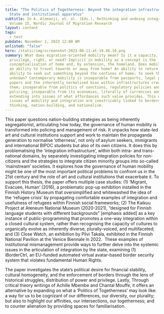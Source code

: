 ```yaml
---
title: "The Politics of Togetherness: Beyond the integration infrastructure of
  State and institutional apparatus"
subtitle: In A. Alemanji, et. al. (Eds.), Rethinking and undoing integration.
  Volume 15, Nordic Journal of Migration Research
layout: content
tags:
  - text
pubdate: November 1, 2023 12:00 AM
unlisted: "false"
hero: /static/img/screenshot-2023-08-11-at-19.46.10.png
summary: What does migration-oriented mobility mean? Is it a capacity,
  privilege, right, or need? Implicit in mobility as a concept is the
  conceptualisation of home and, by extension, the homeland. Does mobility mean
  an ability to travel towards or away from home? An ability to return to it? An
  ability to seek out something beyond the confines of home; to seek the
  unknown? Contemporary mobility is inseparable from passports, legal permits,
  papers and the inherently normalised bias within infrastructures created by
  them; inseparable from politics of sanctions, regulatory policies and
  policing; inseparable from its economies, literally of currencies and value,
  extending into issues of what affordances such value provides. This way,
  issues of mobility and integration are inextricably linked to bordered
  thinking, nation-building, and nationalism.
---
```

This paper questions nation-building strategies as being inherently segregationist, articulating how today, the governance of human mobility is transformed into policing and management of risk. It unpacks how state-led art and cultural institutions support and work to maintain the propaganda generation to normalise ‘otherness’, not only of asylum seekers, immigrants and international BIPOC students but also of its own citizens. It does this by problematising the ‘integration infrastructure’, within both intra- and trans- national domains, by separately investigating integration policies for non-citizens and the strategies to integrate citizen minority groups into so-called ‘mainstream’ societies. It explores how the governance of human mobility might be one of the most important political problems to confront us in the 21st century and the role of art and cultural institutions that exacerbate it. To support this thesis, the paper offers multiple case studies: (1) ‘Migrant, Evacuee, Human’ (2016), a problematic pop-up exhibition installed in the Finnish History Museum that oversimplified and whitewashed the idea of the ‘refugee crisis’ by propagating comfortable examples of integration and usefulness of refugees within Finnish social frameworks; (2) The Kaikuu Project at Ateneum National Museum (2020-2021), “designed for Finnish language students with different backgrounds” \[emphasis added] as a key instance of public-programming that promotes a one-way integration within a closed cultural system, rather than recognising the capacity of cultures to organically evolve as inherently diverse, plurally-voiced, and multifaceted; and (3) Close Watch, an exhibition by Pilvi Takala, exhibited in the Finnish National Pavilion at the Venice Biennale in 2022.  These examples of institutional mismanagement provide ways to further delve into the systemic issues in the articulation of integration by the state, examining (1) iBorderCtrl, an EU-funded automated virtual avatar-based border security system that violates fundamental Human Rights.

The paper investigates the state’s political desire for financial stability, cultural homogeneity, and the enforcement of borders through the lens of historical struggles, distribution of power and privilege. Lastly, Through critical theory writings of Achille Mbembe and Chantal Mouffe, it offers an alternative by expanding on what a ‘Politics of Togetherness’ may look like: a way for us to be cognizant of our differences, our diversity, our plurality; but also to highlight our affinities, our intersections, our togetherness; and to counter alienation by providing spaces for familiarisation.